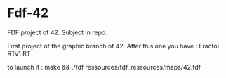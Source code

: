 # Fdf-42
FDF project of 42. Subject in repo.

First project of the graphic branch of 42.
After this one you have :
Fractol
RTv1
RT

to launch it :
make && ./fdf ressources/fdf_ressources/maps/42.fdf
